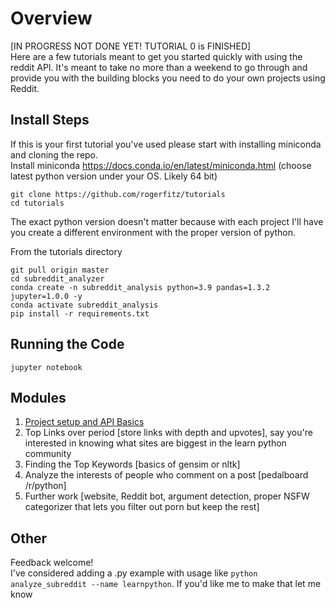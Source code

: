 # Overview
[IN PROGRESS NOT DONE YET! TUTORIAL 0 is FINISHED]  
Here are a few tutorials meant to get you started quickly with using the reddit API. It's meant to take no more than a weekend to go through and provide you with the building blocks you need to do your own projects using Reddit.
## Install Steps
If this is your first tutorial you've used please start with installing miniconda and cloning the repo.  
Install miniconda https://docs.conda.io/en/latest/miniconda.html (choose latest python version under your OS. Likely 64 bit)
```
git clone https://github.com/rogerfitz/tutorials
cd tutorials
```
The exact python version doesn't matter because with each project I'll have you create a different environment with the proper version of python.

From the tutorials directory
```
git pull origin master
cd subreddit_analyzer
conda create -n subreddit_analysis python=3.9 pandas=1.3.2 jupyter=1.0.0 -y
conda activate subreddit_analysis
pip install -r requirements.txt
```

## Running the Code
```
jupyter notebook
```

## Modules
1. [Project setup and API Basics](https://github.com/rogerfitz/tutorials/subreddit_analyzer/0_Setup.ipynb)
1. Top Links over period [store links with depth and upvotes], say you're interested in knowing what sites are biggest in the learn python community
1. Finding the Top Keywords [basics of gensim or nltk]
1. Analyze the interests of people who comment on a post [pedalboard /r/python]
1. Further work [website, Reddit bot, argument detection, proper NSFW categorizer that lets you filter out porn but keep the rest]

## Other
Feedback welcome!  
I've considered adding a .py example with usage like `python analyze_subreddit --name learnpython`. If you'd like me to make that let me know
